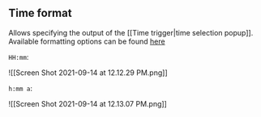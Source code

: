 ## Time format

Allows specifying the output of the [[Time trigger|time selection popup]]. Available formatting options can be found [here](https://momentjs.com/docs/#/displaying/format/)

`HH:mm`:

![[Screen Shot 2021-09-14 at 12.12.29 PM.png]]

`h:mm a`:

![[Screen Shot 2021-09-14 at 12.13.07 PM.png]]